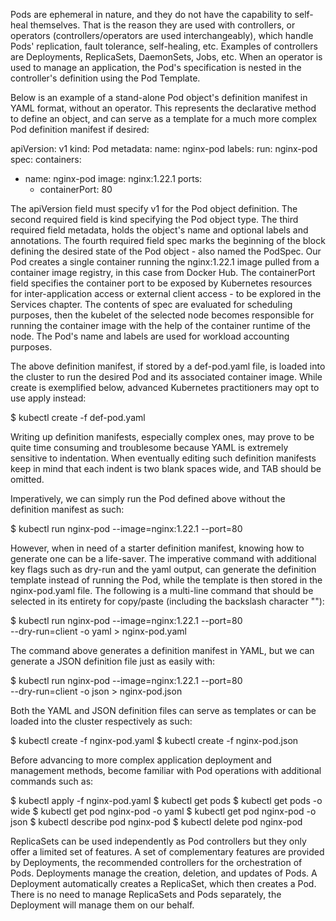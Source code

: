 Pods are ephemeral in nature, and they do not have the capability to self-heal themselves. That is the reason they are used with controllers, or operators (controllers/operators are used interchangeably), which handle Pods' replication, fault tolerance, self-healing, etc. Examples of controllers are Deployments, ReplicaSets, DaemonSets, Jobs, etc. When an operator is used to manage an application, the Pod's specification is nested in the controller's definition using the Pod Template.

Below is an example of a stand-alone Pod object's definition manifest in YAML format, without an operator. This represents the declarative method to define an object, and can serve as a template for a much more complex Pod definition manifest if desired:

apiVersion: v1
kind: Pod
metadata:
  name: nginx-pod
  labels:
    run: nginx-pod
spec:
  containers:
  - name: nginx-pod
    image: nginx:1.22.1
    ports:
    - containerPort: 80

The apiVersion field must specify v1 for the Pod object definition. The second required field is kind specifying the Pod object type. The third required field metadata, holds the object's name and optional labels and annotations. The fourth required field spec marks the beginning of the block defining the desired state of the Pod object - also named the PodSpec. Our Pod creates a single container running the nginx:1.22.1 image pulled from a container image registry, in this case from Docker Hub. The containerPort field specifies the container port to be exposed by Kubernetes resources for inter-application access or external client access - to be explored in the Services chapter. The contents of spec are evaluated for scheduling purposes, then the kubelet of the selected node becomes responsible for running the container image with the help of the container runtime of the node. The Pod's name and labels are used for workload accounting purposes.

The above definition manifest, if stored by a def-pod.yaml file, is loaded into the cluster to run the desired Pod and its associated container image. While create is exemplified below, advanced Kubernetes practitioners may opt to use apply instead:

$ kubectl create -f def-pod.yaml

Writing up definition manifests, especially complex ones, may prove to be quite time consuming and troublesome because YAML is extremely sensitive to indentation. When eventually editing such definition manifests keep in mind that each indent is two blank spaces wide, and TAB should be omitted.

Imperatively, we can simply run the Pod defined above without the definition manifest as such:

$ kubectl run nginx-pod --image=nginx:1.22.1 --port=80

However, when in need of a starter definition manifest, knowing how to generate one can be a life-saver. The imperative command with additional key flags such as dry-run and the yaml output, can generate the definition template instead of running the Pod, while the template is then stored in the nginx-pod.yaml file. The following is a multi-line command that should be selected in its entirety for copy/paste (including the backslash character "\"):

$ kubectl run nginx-pod --image=nginx:1.22.1 --port=80 \
--dry-run=client -o yaml > nginx-pod.yaml

The command above generates a definition manifest in YAML, but we can generate a JSON definition file just as easily with:

$ kubectl run nginx-pod --image=nginx:1.22.1 --port=80 \
--dry-run=client -o json > nginx-pod.json

Both the YAML and JSON definition files can serve as templates or can be loaded into the cluster respectively as such:

$ kubectl create -f nginx-pod.yaml
$ kubectl create -f nginx-pod.json

Before advancing to more complex application deployment and management methods, become familiar with Pod operations with additional commands such as:

$ kubectl apply -f nginx-pod.yaml
$ kubectl get pods
$ kubectl get pods -o wide
$ kubectl get pod nginx-pod -o yaml
$ kubectl get pod nginx-pod -o json
$ kubectl describe pod nginx-pod
$ kubectl delete pod nginx-pod



ReplicaSets can be used independently as Pod controllers but they only offer a limited set of features. A set of complementary features are provided by Deployments, the recommended controllers for the orchestration of Pods. Deployments manage the creation, deletion, and updates of Pods. A Deployment automatically creates a ReplicaSet, which then creates a Pod. There is no need to manage ReplicaSets and Pods separately, the Deployment will manage them on our behalf.


